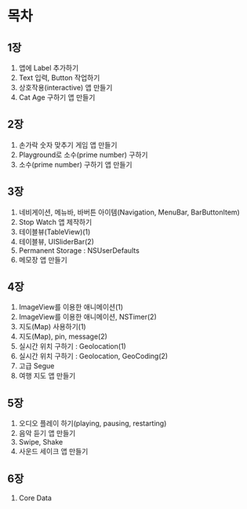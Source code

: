목차
=======
##  1장
1. 앱에 Label 추가하기 
2. Text 입력, Button 작업하기 
3. 상호작용(interactive) 앱 만들기
4. Cat Age 구하기 앱 만들기  
 

## 2장
1. 손가락 숫자 맞추기 게임 앱 만들기
2. Playground로 소수(prime number) 구하기
3. 소수(prime number) 구하기 앱 만들기


## 3장
1. 네비게이션, 메뉴바, 바버튼 아이템(Navigation, MenuBar, BarButtonItem)
2. Stop Watch 앱 제작하기
3. 테이블뷰(TableView)(1) 
4. 테이블뷰, UISliderBar(2)
5. Permanent Storage : NSUserDefaults
6. 메모장 앱 만들기

## 4장
1. ImageView를 이용한 애니메이션(1)
2. ImageView를 이용한 애니메이션, NSTimer(2)
3. 지도(Map) 사용하기(1)
4. 지도(Map), pin, message(2)
5. 실시간 위치 구하기 : Geolocation(1)
6. 실시간 위치 구하기 : Geolocation, GeoCoding(2)
7. 고급 Segue
8. 여행 지도 앱 만들기

## 5장
1. 오디오 플레이 하기(playing, pausing, restarting)
2. 음악 듣기 앱 만들기 
3. Swipe, Shake
4. 사운드 세이크 앱 만들기

## 6장
1. Core Data
